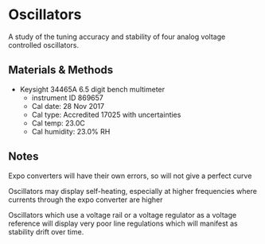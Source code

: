 # Oscillators

A study of the tuning accuracy and stability of four analog voltage controlled oscillators.

## Materials & Methods

* Keysight 34465A 6.5 digit bench multimeter
  * instrument ID 869657
  * Cal date: 28 Nov 2017
  * Cal type: Accredited 17025 with uncertainties
  * Cal temp: 23.0C
  * Cal humidity: 23.0% RH

## Notes

Expo converters will have their own errors, so will not give a perfect curve

Oscillators may display self-heating, especially at higher frequencies where currents through the expo converter are higher

Oscillators which use a voltage rail or a voltage regulator as a voltage reference will display very poor line regulations which will manifest as stability drift over time.